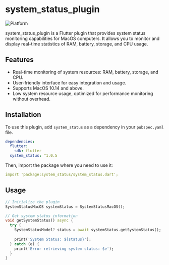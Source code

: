 # system_status_plugin

<!-- ![Flutter](https://img.shields.io/badge/Flutter-3.0+-blue.svg) -->
![Platform](https://img.shields.io/badge/Platform-MacOS-green.svg)


system_status_plugin is a Flutter plugin that provides system status monitoring capabilities for MacOS computers. It allows you to monitor and display real-time statistics of RAM, battery, storage, and CPU usage.

## Features

- Real-time monitoring of system resources: RAM, battery, storage, and CPU.
- User-friendly interface for easy integration and usage.
- Supports MacOS 10.14 and above.
- Low system resource usage, optimized for performance monitoring without overhead.

## Installation

To use this plugin, add `system_status` as a dependency in your `pubspec.yaml` file.

```yaml
dependencies:
  flutter:
    sdk: flutter
  system_status: ^1.0.5
```

Then, import the package where you need to use it:


```yaml
import 'package:system_status/system_status.dart';
```

## Usage

```Dart
// Initialize the plugin
SystemStatusMacOS systemStatus = SystemStatusMacOS();

// Get system status information
void getSystemStatus() async {
  try {
    SystemStatusModel? status = await systemStatus.getSystemStatus();
   
    print('System Status: ${status}');
  } catch (e) {
    print('Error retrieving system status: $e');
  }
}
```